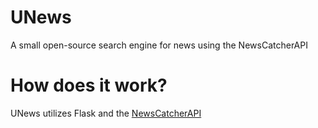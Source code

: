 # UNews
A small open-source search engine for news using the NewsCatcherAPI

# How does it work?
UNews utilizes Flask and the [NewsCatcherAPI](https://newscatcherapi.com)
